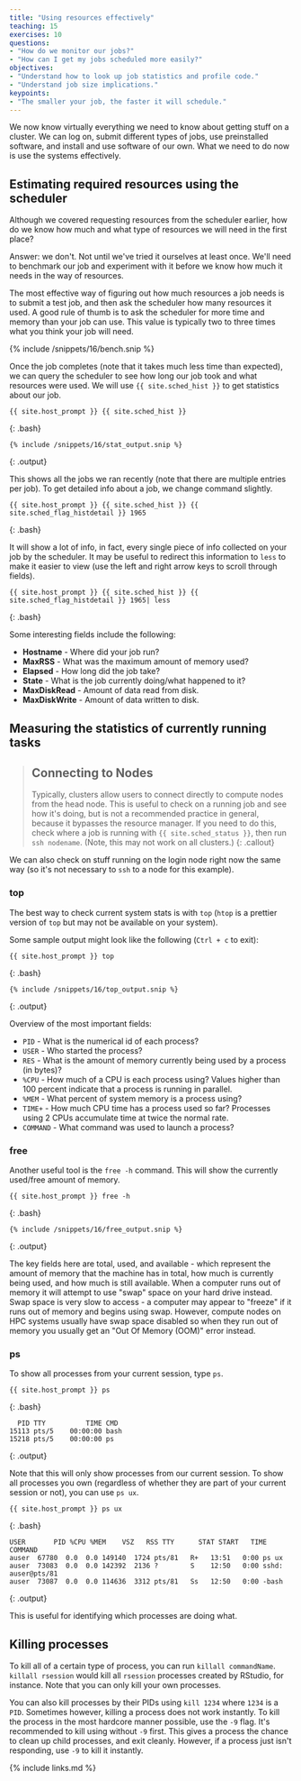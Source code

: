 ```yaml
---
title: "Using resources effectively"
teaching: 15
exercises: 10
questions:
- "How do we monitor our jobs?"
- "How can I get my jobs scheduled more easily?" 
objectives:
- "Understand how to look up job statistics and profile code."
- "Understand job size implications."
keypoints:
- "The smaller your job, the faster it will schedule."
---
```


We now know virtually everything we need to know about getting stuff on a cluster. We can log on,
submit different types of jobs, use preinstalled software, and install and use software of our own.
What we need to do now is use the systems effectively.

## Estimating required resources using the scheduler

Although we covered requesting resources from the scheduler earlier, how do we know how much and
what type of resources we will need in the first place?

Answer: we don't. Not until we've tried it ourselves at least once. We'll need to benchmark our job
and experiment with it before we know how much it needs in the way of resources.

The most effective way of figuring out how much resources a job needs is to submit a test job, and
then ask the scheduler how many resources it used. A good rule of thumb is to ask the scheduler for
more time and memory than your job can use. This value is typically two to three times what you
think your job will need.

{% include /snippets/16/bench.snip %}

Once the job completes (note that it takes much less time than expected), we can query the 
scheduler to see how long our job took and what resources were used. We will use `{{ site.sched_hist }}` to
get statistics about our job.

```
{{ site.host_prompt }} {{ site.sched_hist }}
```
{: .bash}
```
{% include /snippets/16/stat_output.snip %}
```
{: .output}

This shows all the jobs we ran recently (note that there are multiple entries per job). To get
detailed info about a job, we change command slightly.

```
{{ site.host_prompt }} {{ site.sched_hist }} {{ site.sched_flag_histdetail }} 1965
```
{: .bash}

It will show a lot of info, in fact, every single piece of info collected on your job by the
scheduler. It may be useful to redirect this information to `less` to make it easier to view (use
the left and right arrow keys to scroll through fields).

```
{{ site.host_prompt }} {{ site.sched_hist }} {{ site.sched_flag_histdetail }} 1965| less
```
{: .bash}

Some interesting fields include the following:

* **Hostname** - Where did your job run?
* **MaxRSS** - What was the maximum amount of memory used?
* **Elapsed** - How long did the job take?
* **State** - What is the job currently doing/what happened to it?
* **MaxDiskRead** - Amount of data read from disk.
* **MaxDiskWrite** - Amount of data written to disk.

## Measuring the statistics of currently running tasks

> ## Connecting to Nodes
> Typically, clusters allow users to connect directly to compute nodes from the head 
> node. This is useful to check on a running job and see how it's doing, but is not
> a recommended practice in general, because it bypasses the resource manager.
> If you need to do this, check where a job is running with `{{ site.sched_status }}`, then
> run `ssh nodename`. (Note, this may not work on all clusters.)
{: .callout}
  
We can also check on stuff running on the login node right now the same way (so it's 
not necessary to `ssh` to a node for this example).

### top

The best way to check current system stats is with `top` (`htop` is a prettier version of `top` but
may not be available on your system).

Some sample output might look like the following (`Ctrl + c` to exit):

```
{{ site.host_prompt }} top
```
{: .bash}
```
{% include /snippets/16/top_output.snip %}
```
{: .output}

Overview of the most important fields:

* `PID` - What is the numerical id of each process?
* `USER` - Who started the process?
* `RES` - What is the amount of memory currently being used by a process (in bytes)?
* `%CPU` - How much of a CPU is each process using? Values higher than 100 percent indicate that a
  process is running in parallel.
* `%MEM` - What percent of system memory is a process using?
* `TIME+` - How much CPU time has a process used so far? Processes using 2 CPUs accumulate time at
  twice the normal rate.
* `COMMAND` - What command was used to launch a process?

### free

Another useful tool is the `free -h` command. This will show the currently used/free amount of
memory.

```
{{ site.host_prompt }} free -h
```
{: .bash}
```
{% include /snippets/16/free_output.snip %}
```
{: .output}

The key fields here are total, used, and available - which represent the amount of memory that the
machine has in total, how much is currently being used, and how much is still available. When a
computer runs out of memory it will attempt to use "swap" space on your hard drive instead. Swap
space is very slow to access - a computer may appear to "freeze" if it runs out of memory and 
begins using swap. However, compute nodes on HPC systems usually have swap space disabled so when
they run out of memory you usually get an "Out Of Memory (OOM)" error instead.

### ps 

To show all processes from your current session, type `ps`.

```
{{ site.host_prompt }} ps
```
{: .bash}
```
  PID TTY          TIME CMD
15113 pts/5    00:00:00 bash
15218 pts/5    00:00:00 ps
```
{: .output}

Note that this will only show processes from our current session. To show all processes you own
(regardless of whether they are part of your current session or not), you can use `ps ux`.

```
{{ site.host_prompt }} ps ux
```
{: .bash}
```
USER       PID %CPU %MEM    VSZ   RSS TTY      STAT START   TIME COMMAND
auser  67780  0.0  0.0 149140  1724 pts/81   R+   13:51   0:00 ps ux
auser  73083  0.0  0.0 142392  2136 ?        S    12:50   0:00 sshd: auser@pts/81
auser  73087  0.0  0.0 114636  3312 pts/81   Ss   12:50   0:00 -bash
```
{: .output}

This is useful for identifying which processes are doing what.

## Killing processes

To kill all of a certain type of process, you can run `killall commandName`. `killall rsession`
would kill all `rsession` processes created by RStudio, for instance. Note that you can only kill
your own processes.

You can also kill processes by their PIDs using `kill 1234` where `1234` is a `PID`. Sometimes
however, killing a process does not work instantly. To kill the process in the most hardcore manner
possible, use the `-9` flag. It's recommended to kill using without `-9` first. This gives a 
process the chance to clean up child processes, and exit cleanly. However, if a process just isn't
responding, use `-9` to kill it instantly.

{% include links.md %}
